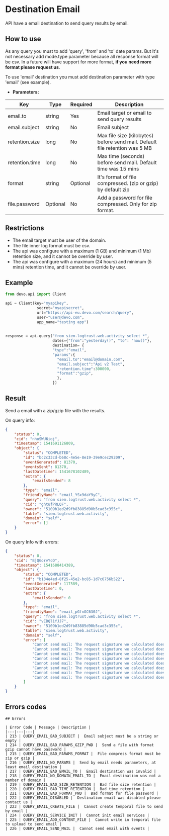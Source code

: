 # Destination Email

API have a email destination to send query results by email.

## How to use

As any query you must to add 'query', 'from' and 'to' date params. But It's not necessary add mode.type parameter because all response format will be csv. In a future will have support for more format, **if you need more format please request us**.

To use 'email' destination you must add destination parameter with type 'email' (see example).

- **Parameters:**

| Key | Type | Required | Description |
| --- | --- | --- | --- |
| email.to | string | Yes | Email target or email to send query results |
| email.subject | string | No | Email subject |
| retention.size | long | No | Max file size (kilobytes) before send mail. Default file retention was 5 MB |
| retention.time | long | No | Max time (seconds) before send mail. Default time was 15 mins |
| format | string | Optional | It's format of file compressed. (zip or gzip) by default zip |
| file.password | Optional | No | Add a password for file compressed. Only for zip format. |


## Restrictions

- The email target must be user of the domain.
- The file inner log format must be csv.
- The api was configure with a maximum (1 GB) and minimum (1 Mb) retention size, and it cannot be override by user. 
- The api was configure with a maximum (24 hours) and minimum (5 mins) retention time, and it cannot be override by user. 

## Example

```python
from devo.api import Client

api = Client(key="myapikey",
              secret="myapisecret",
              url="https://api-eu.devo.com/search/query",
              user="user@devo.com",
              app_name="testing app")
              
              
response = api.query("from siem.logtrust.web.activity select *", 
                     dates={"from":"yesterday()", "to": "now()"}, 
                     destination= { 
                     "type":"email",
                     "params":{
                       "email.to":"email@domain.com",
                       "email.subject":"Api v2 Test",
                       "retention.time":300000,
                       "format":"gzip",
                       },
                     })
```

## Result 

Send a email with a zip/gzip file with the results.

On query info:

```json
{
    "status": 0,
    "cid": "nhoSWU6ioj",
    "timestamp": 1541691126809,
    "object": {
        "status": "COMPLETED",
        "id": "bc2c33cd-b68c-4e5e-8e19-39e9cec29209",
        "eventGenerated": 81370,
        "eventsSent": 81370,
        "lastDatetime": 1541678102489,
        "extra": {
            "emailsSended": 8
        },
        "type": "email",
        "friendlyName": "email_YSx9daY9yC",
        "query": "from siem.logtrust.web.activity select *",
        "cid": "ghtufPRLQF",
        "owner": "5109b1ed2d9fb83885d90b5cad3c355c",
        "table": "siem.logtrust.web.activity",
        "domain": "self",
        "error": []
    }
}
```

On query Info with errors: 

```json
{
    "status": 0,
    "cid": "BjQGorvYcO",
    "timestamp": 1541688414389,
    "object": {
        "status": "COMPLETED",
        "id": "b134e4ed-8f25-45e2-bc85-1d7c6756b522",
        "eventGenerated": 117589,
        "lastDatetime": 0,
        "extra": {
            "emailsSended": 0
        },
        "type": "email",
        "friendlyName": "email_pGfnGC630J",
        "query": "from siem.logtrust.web.activity select *",
        "cid": "vEBQl1YJJ7",
        "owner": "5109b1ed2d9fb83885d90b5cad3c355c",
        "table": "siem.logtrust.web.activity",
        "domain": "self",
        "error": [
            "Cannot send mail: The request signature we calculated does not match the signature you provided. Check your AWS Secret Access Key and signing method. Consult the service documentation for details. (Service: AmazonSimpleEmailService; Status Code: 403; Error Code: SignatureDoesNotMatch; Request ID: 367df816-e364-11e8-816d-a9462cc6a865)",
            "Cannot send mail: The request signature we calculated does not match the signature you provided. Check your AWS Secret Access Key and signing method. Consult the service documentation for details. (Service: AmazonSimpleEmailService; Status Code: 403; Error Code: SignatureDoesNotMatch; Request ID: 4622cb37-e364-11e8-a857-45d84765f497)",
            "Cannot send mail: The request signature we calculated does not match the signature you provided. Check your AWS Secret Access Key and signing method. Consult the service documentation for details. (Service: AmazonSimpleEmailService; Status Code: 403; Error Code: SignatureDoesNotMatch; Request ID: 4b053ffa-e364-11e8-85b7-9d27d154d9b7)",
            "Cannot send mail: The request signature we calculated does not match the signature you provided. Check your AWS Secret Access Key and signing method. Consult the service documentation for details. (Service: AmazonSimpleEmailService; Status Code: 403; Error Code: SignatureDoesNotMatch; Request ID: 4c4142af-e364-11e8-ad4d-ebbd0b2215e9)",
            "Cannot send mail: The request signature we calculated does not match the signature you provided. Check your AWS Secret Access Key and signing method. Consult the service documentation for details. (Service: AmazonSimpleEmailService; Status Code: 403; Error Code: SignatureDoesNotMatch; Request ID: 4d7fb600-e364-11e8-a12a-ef753fa5627c)",
            "Cannot send mail: The request signature we calculated does not match the signature you provided. Check your AWS Secret Access Key and signing method. Consult the service documentation for details. (Service: AmazonSimpleEmailService; Status Code: 403; Error Code: SignatureDoesNotMatch; Request ID: 4ed2e979-e364-11e8-936e-5dec0ebb792b)",
            "Cannot send mail: The request signature we calculated does not match the signature you provided. Check your AWS Secret Access Key and signing method. Consult the service documentation for details. (Service: AmazonSimpleEmailService; Status Code: 403; Error Code: SignatureDoesNotMatch; Request ID: 530a9fd8-e364-11e8-b0a2-11d6972bff3b)",
            "Cannot send mail: The request signature we calculated does not match the signature you provided. Check your AWS Secret Access Key and signing method. Consult the service documentation for details. (Service: AmazonSimpleEmailService; Status Code: 403; Error Code: SignatureDoesNotMatch; Request ID: 55178759-e364-11e8-a165-1bf81be3c086)"
        ]
    }
}
```

## Errors codes

```
## Errors

| Error Code | Message | Description |
|---|---|---|
| 213 | QUERY_EMAIL_BAD_SUBJECT |  Email subject must be a string or empty |
| 214 | QUERY_EMAIL_BAD_PARAMS_GZIP_PWD |  Send a file with format gzip cannot have password |
| 215 | QUERY_EMAIL_BAD_PARAMS_FORMAT |  File compress format must be zip or gzip |
| 216 | QUERY_EMAIL_NO_PARAMS |  Send by email needs parameters, at least email destination |
| 217 | QUERY_EMAIL_BAD_EMAIL_TO |  Email destination was invalid |
| 218 | QUERY_EMAIL_NO_DOMAIN_EMAIL_TO |  Email destination was not a member of domain |
| 219 | QUERY_EMAIL_BAD_SIZE_RETENTION |  Bad file size retention |
| 220 | QUERY_EMAIL_BAD_TIME_RETENTION |  Bad time retention |
| 221 | QUERY_EMAIL_BAD_FORMAT_PWD |  Bad format for file password |
| 222 | QUERY_EMAIL_DISABLED |  Destination email was disabled please contact us |
| 223 | QUERY_EMAIL_CREATE_FILE |  Cannot create temporal file to send by email |
| 224 | QUERY_EMAIL_SERVICE_INIT |  Cannot init email services |
| 225 | QUERY_EMAIL_ADD_CONTENT_FILE |  Cannot write in temporal file to upload to send email |
| 226 | QUERY_EMAIL_SEND_MAIL |  Cannot send email with events |



